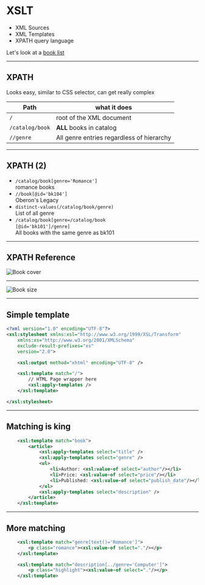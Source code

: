 # XSLT

- XML Sources
- XML Templates
- XPATH query language

Let's look at a [book list](https://raw.githubusercontent.com/databricks/spark-xml/master/src/test/resources/books.xml)

---

## XPATH

Looks easy, similar to CSS selector, can get really complex

| Path            | what it does                              |
| --------------- | ----------------------------------------- |
| `/`             | root of the XML document                  |
| `/catalog/book` | **ALL** books in catalog                  |
| `//genre`       | All genre entries regardless of hierarchy |

---

## XPATH (2)

- `/catalog/book[genre='Romance']`<br />
  romance books
- `//book[@id='bk104']`<br />
  Oberon's Legacy
- `distinct-values(/catalog/book/genre)`<br />
  List of all genre
- `/catalog/book[genre=/catalog/book`<br />`[@id='bk101']/genre]`<br />
  All books with the same genre as bk101

---

## XPATH Reference

![Book cover](slides/XSLT1.png)

---

![Book size](slides/XSLT2.png)

---

## Simple template

```xml
<?xml version="1.0" encoding="UTF-8"?>
<xsl:stylesheet xmlns:xsl="http://www.w3.org/1999/XSL/Transform"
    xmlns:xs="http://www.w3.org/2001/XMLSchema"
    exclude-result-prefixes="xs"
    version="2.0">

    <xsl:output method="xhtml" encoding="UTF-8" />

    <xsl:template match="/">
        // HTML Page wrapper here
        <xsl:apply-templates />
    </xsl:template>

</xsl:stylesheet>
```

---

## Matching is king

```xml
    <xsl:template match="book">
        <article>
            <xsl:apply-templates select="title" />
            <xsl:apply-templates select="genre" />
            <ul>
                <li>Author: <xsl:value-of select="author"/></li>
                <li>Price: <xsl:value-of select="price"/></li>
                <li>Published: <xsl:value-of select="publish_date"/></li>
            </ul>
            <xsl:apply-templates select="description" />
        </article>
    </xsl:template>
```

---

## More matching

```xml
    <xsl:template match="genre[text()='Romance']">
        <p class="romance"><xsl:value-of select="."/></p>
    </xsl:template>

    <xsl:template match="description[../genre='Computer']">
        <p class="highlight"><xsl:value-of select="."/></p>
    </xsl:template>
```
